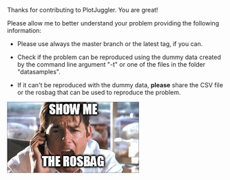 Thanks for contributing to PlotJuggler. You are great!

Please allow me to better understand your problem providing the following information:

- Please use always the master branch or the latest tag, if you can. 

- Check if the problem can be reproduced using the dummy data created by the command line argument "-t" or one of the files in the folder "datasamples".

- If it can't be reproduced with the dummy data, __please__ share the CSV file or the rosbag that can be used to reproduce the problem.

![share the rosbag](../show_me_the_rosbag.jpg)
